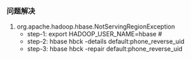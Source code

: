 ### 问题解决
1. org.apache.hadoop.hbase.NotServingRegionException
	* step-1: export HADOOP_USER_NAME=hbase # 
	* step-2: hbase hbck -details default:phone_reverse_uid
	* step-3: hbase hbck -repair default:phone_reverse_uid